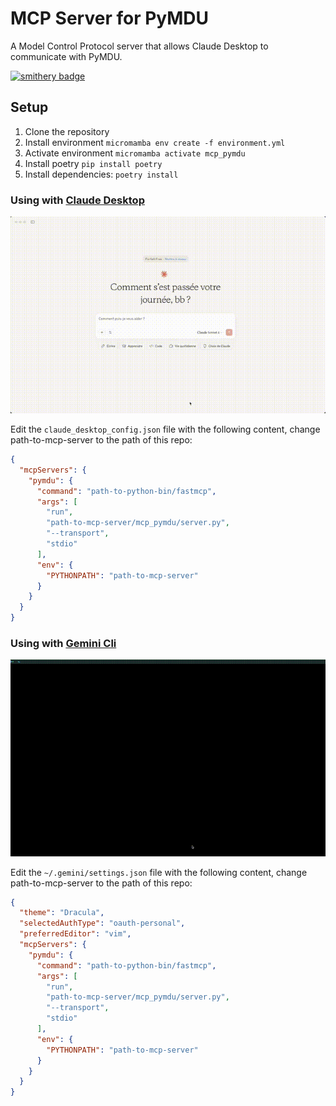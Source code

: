 # MCP Server for PyMDU

A Model Control Protocol server that allows Claude Desktop to communicate with PyMDU.

[![smithery badge](https://smithery.ai/badge/@rupeelab17/mcp_pymdu)](https://smithery.ai/server/@rupeelab17/mcp_pymdu)

## Setup

1. Clone the repository
2. Install environment `micromamba env create -f environment.yml`
3. Activate environment `micromamba activate mcp_pymdu`
4. Install poetry `pip install poetry`
5. Install dependencies: `poetry install`

### Using with [Claude Desktop](https://claude.ai/download)

![Démonstration en action](claude.gif)

Edit the `claude_desktop_config.json` file with the following content, change path-to-mcp-server to the path of this repo:

```json
{
  "mcpServers": {
    "pymdu": {
      "command": "path-to-python-bin/fastmcp",
      "args": [
        "run",
        "path-to-mcp-server/mcp_pymdu/server.py",
		"--transport",
		"stdio"
      ],
      "env": {
        "PYTHONPATH": "path-to-mcp-server"
      }
    }
  }
}
```

### Using with [Gemini Cli](https://github.com/google-gemini/gemini-cli)

![Démonstration en action](gemini.gif)

Edit the `~/.gemini/settings.json` file with the following content, change path-to-mcp-server to the path of this repo:

```json
{
  "theme": "Dracula",
  "selectedAuthType": "oauth-personal",
  "preferredEditor": "vim",
  "mcpServers": {
    "pymdu": {
      "command": "path-to-python-bin/fastmcp",
      "args": [
        "run",
        "path-to-mcp-server/mcp_pymdu/server.py",
		"--transport",
		"stdio"
      ],
      "env": {
        "PYTHONPATH": "path-to-mcp-server"
      }
    }
  }
}
```

